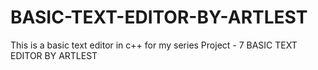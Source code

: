 # BASIC-TEXT-EDITOR-BY-ARTLEST
This is a basic text editor in c++ for my series
Project - 7 BASIC TEXT EDITOR BY ARTLEST
